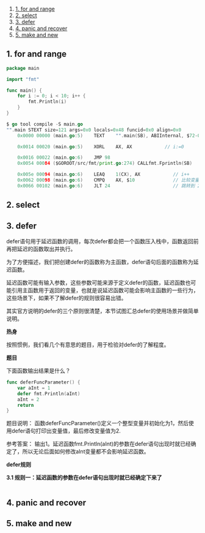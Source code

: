 

1. [1. for and range](#1-for-and-range)
2. [2. select](#2-select)
3. [3. defer](#3-defer)
4. [4. panic and recover](#4-panic-and-recover)
5. [5. make and new](#5-make-and-new)



## 1. for and range

```go
package main

import "fmt"

func main() {
	for i := 0; i < 10; i++ {
		fmt.Println(i)
	}
}
```

```go
$ go tool compile -S main.go
"".main STEXT size=121 args=0x0 locals=0x48 funcid=0x0 align=0x0
	0x0000 00000 (main.go:5)	TEXT	"".main(SB), ABIInternal, $72-0

	0x0014 00020 (main.go:5)	XORL	AX, AX            // i:=0

	0x0016 00022 (main.go:6)	JMP	98
	0x0054 00084 ($GOROOT/src/fmt/print.go:274)	CALLfmt.Fprintln(SB)

	0x005e 00094 (main.go:6)	LEAQ	1(CX), AX            // i++
	0x0062 00098 (main.go:6)	CMPQ	AX, $10              // 比较变量 i 和 10
	0x0066 00102 (main.go:6)	JLT	24                       // 跳转到 24 行,如果 i < 10
```




## 2. select




## 3. defer

defer语句用于延迟函数的调用，每次defer都会把一个函数压入栈中，函数返回前再把延迟的函数取出并执行。

为了方便描述，我们把创建defer的函数称为主函数，defer语句后面的函数称为延迟函数。

延迟函数可能有输入参数，这些参数可能来源于定义defer的函数，延迟函数也可能引用主函数用于返回的变量，也就是说延迟函数可能会影响主函数的一些行为，这些场景下，如果不了解defer的规则很容易出错。

其实官方说明的defer的三个原则很清楚，本节试图汇总defer的使用场景并做简单说明。

**热身**

按照惯例，我们看几个有意思的题目，用于检验对defer的了解程度。

**题目**

下面函数输出结果是什么？

```go
func deferFuncParameter() {
	var aInt = 1
	defer fmt.Println(aInt)
	aInt = 2
	return
}
```
题目说明：
函数deferFuncParameter()定义一个整型变量并初始化为1，然后使用defer语句打印出变量值，最后修改变量值为2.

参考答案：
输出1。延迟函数fmt.Println(aInt)的参数在defer语句出现时就已经确定了，所以无论后面如何修改aInt变量都不会影响延迟函数。



 **defer规则**

 **3.1 规则一：延迟函数的参数在defer语句出现时就已经确定下来了**

```go

```


















## 4. panic and recover




## 5. make and new
